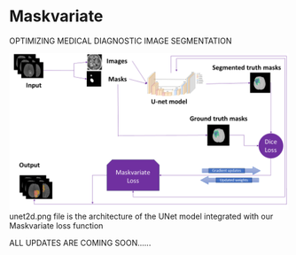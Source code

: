 # Maskvariate
 OPTIMIZING MEDICAL DIAGNOSTIC IMAGE SEGMENTATION

<img src="https://github.com/SUNNY11286/Maskvariate/blob/main/UnetD2.png" alt="Flowchart" />
unet2d.png file is the architecture of the UNet model integrated with our Maskvariate loss function

ALL UPDATES ARE COMING SOON......
